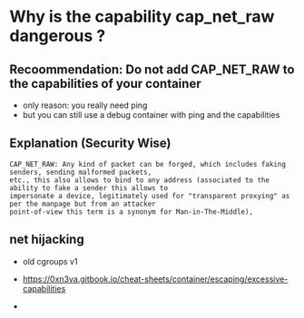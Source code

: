 # Why is the capability cap_net_raw dangerous ?

## Recoommendation: Do not add CAP_NET_RAW to the capabilities of your container

   * only reason: you really need ping
   * but you can still use a debug container with ping and the capabilities


## Explanation (Security Wise)

```
CAP_NET_RAW: Any kind of packet can be forged, which includes faking senders, sending malformed packets,
etc., this also allows to bind to any address (associated to the ability to fake a sender this allows to
impersonate a device, legitimately used for "transparent proxying" as per the manpage but from an attacker
point-of-view this term is a synonym for Man-in-The-Middle),
```

## net hijacking

  * old cgroups v1
  * https://0xn3va.gitbook.io/cheat-sheets/container/escaping/excessive-capabilities

  * 
